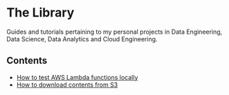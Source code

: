 # The Library

Guides and tutorials pertaining to my personal projects in Data Engineering, Data Science, Data Analytics and Cloud Engineering.

## Contents

- [How to test AWS Lambda functions locally](https://github.com/knedliky/the-library/lambda_local)
- [How to download contents from S3](https://github.com/knedliky/the-library/guides/aws_s3_download.md)
